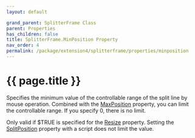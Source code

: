 ```yaml
---
layout: default

grand_parent: SplitterFrame Class
parent: Properties
has_children: false
title: SplitterFrame.MinPosition Property
nav_order: 4
permalink: /package/extension4/splitterframe/properties/minposition
---
```

# {{ page.title }}

Specifies the minimum value of the controllable range of the split line by mouse operation.
Combined with the <a href="/package/extension4/splitterframe/properties/maxposition">MaxPosition</a> property, you can limit the controllable range. If you specify 0, there is no limit.

Only valid if $TRUE is specified for the <a href="/package/extension4/splitterframe/properties/resize">Resize</a> property.
Setting the <a href="/package/extension4/splitterframe/properties/splitposition">SplitPosition</a> property with a script does not limit the value. 